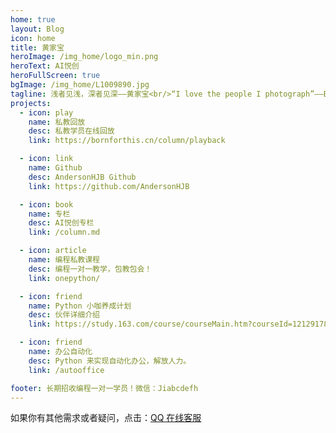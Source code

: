 ```yaml
---
home: true
layout: Blog
icon: home
title: 黄家宝
heroImage: /img_home/logo_min.png
heroText: AI悦创
heroFullScreen: true
bgImage: /img_home/L1009890.jpg
tagline: 浅者见浅，深者见深——黄家宝<br/>“I love the people I photograph”——Bruce Gilden
projects:
  - icon: play
    name: 私教回放
    desc: 私教学员在线回放
    link: https://bornforthis.cn/column/playback

  - icon: link
    name: Github
    desc: AndersonHJB Github
    link: https://github.com/AndersonHJB

  - icon: book
    name: 专栏
    desc: AI悦创专栏
    link: /column.md

  - icon: article
    name: 编程私教课程
    desc: 编程一对一教学，包教包会！
    link: onepython/

  - icon: friend
    name: Python 小咖养成计划
    desc: 伙伴详细介绍
    link: https://study.163.com/course/courseMain.htm?courseId=1212917814&share=2&shareId=480000002277025

  - icon: friend
    name: 办公自动化
    desc: Python 来实现自动化办公，解放人力。
    link: /autooffice

footer: 长期招收编程一对一学员！微信：Jiabcdefh
---
```


如果你有其他需求或者疑问，点击：[QQ 在线客服](http://wpa.qq.com/msgrd?v=3&uin=1432803776&site=qq&menu=yes)
